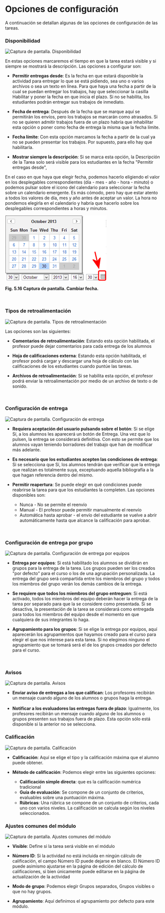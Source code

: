 
# Opciones de configuración

A continuación se detallan algunas de las opciones de configuración de las tareas. 
 

### Disponibilidad

![Captura de pantalla. Disponibilidad](/assets/Selección_236.png)

En estas opciones marcaremos el tiempo en que la tarea estará visible y si siempre se mostrará la descripción. Las opciones a configurar son:

- **Permitir entregas desde**: Es la fecha en que estará disponible la actividad para entregar lo que se está pidiendo, sea uno o varios archivos o sea un texto en línea. Para que haya una fecha a partir de la cual se puedan entregar los trabajos, hay que seleccionar la casilla Habilitar y poner la fecha en que inicia el plazo. Si no se habilita, los estudiantes podrán entregar sus trabajos de inmediato.

- **Fecha de entrega**: Después de la fecha que se marque aquí se permitirán los envíos, pero los trabajos se marcarán como atrasados. Si no se quieren admitir trabajos fuera de un plazo habría que inhabilitar esta opción o poner como fecha de entrega la misma que la fecha límite.

- **Fecha límite**: Con esta opción marcamos la fecha a partir de la cual ya no se pueden presentar los trabajos. Por supuesto, para ello hay que habilitarla.

- **Mostrar siempre la descripción**: Si se marca esta opción, la Descripción de la Tarea solo será visible para los estudiantes en la fecha "Permitir entregas desde",

En el caso en que haya que elegir fecha, podemos hacerlo eligiendo el valor en los desplegables correspondientes (día - mes - año - hora - minuto) o podemos pulsar sobre el icono del calendario para seleccionar la fecha sobre un calendario emergente. Es más cómodo, pero hay que estar atento a todos los valores de día, mes y año antes de aceptar un valor. La hora no pondemos elegirla en el calendario y habría que hacerlo sobre los desplegables correspondientes a horas y minutos.


![](https://raw.githubusercontent.com/catedu/curso-moodle/master/img/calendario.png)

**Fig. 5.16 Captura de pantalla. Cambiar fecha.**

 

### Tipos de retroalimentación

![Captura de pantalla. Tipos de retroalimentación](/assets/Selección_237.png)

Las opciones son las siguientes:

- **Comentarios de retroalimentación**: Estando esta opción habilitada, el profesor puede dejar comentarios para cada entrega de los alumnos

- **Hoja de calificaciones externa**: Estando esta opción habilitada, el profesor podrá cargar y descargar una hoja de cálculo con las calificaciones de los estudiantes cuando puntúe las tareas.

- **Archivos de retroalimentación**: Si se habilita esta opción, el profesor podrá enviar la retroalimentación por medio de un archivo de texto o de sonido.

 

### Configuración de entrega

![Captura de pantalla. Configuración de entrega](/assets/Selección_238.png)

- **Requiera aceptación del usuario pulsando sobre el botón**: Si se elige Sí, a los alumnos les aparecerá un botón de Entrega. Una vez que lo pulsen, la entrega se considerará definitiva. Con esto se permite que los alumnos vayan teniendo borradores del trabajo que han de modificar más adelante. 

- **Es necesario que los estudiantes acepten las condiciones de entrega**: Si se selecciona que Sí, los alumnos tendrán que verificar que la entrega que realizan es totalmente suya, exceptuando aquella bibliografía a la que hagan referencia dentro del mismo.

- **Permitir reapertura**: Se puede elegir en qué condiciones puede reabrirse la tarea para que los estudiantes la completen. Las opciones disponibles son:
    - Nunca - No se permite el reenvío
    - Manual - El profesor puede permitir manualmente el reenvío
    - Automática hasta aprobar - el envío del estudiante se vuelve a abrir automáticamente hasta que alcance la calificación para aprobar.

 

### Configuración de entrega por grupo

![Captura de pantalla. Configuración de entrega por equipos](/assets/Selección_239.png)

- **Entrega por equipos**: Si está habilitado los alumnos se dividirán en grupos para la entrega de la tarea. Los grupos pueden ser los creados "por defecto" para el curso o los de una agrupación personalizada. La entrega del grupo será compartida entre los miembros del grupo y todos los miembros del grupo verán los demás cambios de la entrega.

- **Se requiere que todos los miembros del grupo entreguen**: Si está activado, todos los miembros del equipo deberán hacer la entrega de la tarea por separado para que la se considere como presentada. Si se desactiva, la presentación de la tarea se considerará como entregada para todos los miembros del equipo desde el momento en que cualquiera de sus integrantes lo haga.

- **Agrupamiento para los grupos**: Si se elige la entrega por equipos, aquí aparecerán los agrupamientos que hayamos creado para el curso para elegir el que nos interese para esta tarea. Si no elegimos ninguno el agrupamiento que se tomará será el de los grupos creados por defecto para el curso.

 

### Avisos

![Captura de pantalla. Avisos](/assets/Selección_240.png)

- **Enviar aviso de entregas a los que califican**: Los profesores recibirán un mensaje cuando alguno de los alumnos o grupos haga la entrega.<br/><br/>
- **Notificar a los evaluadores las entregas fuera de plazo**: Igualmente, los profesores recibirán un mensaje cuando alguno de los alumnos o grupos presenten sus trabajos fuera de plazo. Esta opción sólo está disponible si la anterior no se selecciona.

### Calificación

![Captura de pantalla. Calificación](/assets/Selección_241.png)

- **Calificación**: Aquí se elige el tipo y la calificación máxima que el alumno puede obtener.

- **Método de calificación**: Podemos elegir entre las siguientes opciones:
    - **Calificación simple directa**: que es la calificación numérica tradicional
    - **Guía de evaluación**: Se compone de un conjunto de criterios, evaluables sobre una puntuación máxima.
    - **Rúbricas**: Una rúbrica se compone de un conjunto de criterios, cada uno con varios niveles. La calificación se calcula según los niveles seleccionados.
 


### Ajustes comunes del módulo

![Captura de pantalla. Ajustes comunes del módulo](/assets/Selección_242.png)

- **Visible**: Define si la tarea será visible en el módulo

- **Número ID**: Si la actividad no está incluida en ningún cálculo de calificación, el campo Número ID puede dejarse en blanco. El Número ID puede asimismo ajustarse en la página de edición del cálculo de calificaciones, si bien únicamente puede editarse en la página de actualización de la actividad

- **Modo de grupo**: Podemos elegir Grupos separados, Grupos visibles o que no hay grupos.

- **Agrupamiento**: Aquí definimos el agrupamiento por defecto para este módulo.
